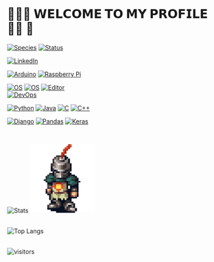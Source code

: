 # :8ball::man_technologist: 𝗪𝗘𝗟𝗖𝗢𝗠𝗘 𝗧𝗢 𝗠𝗬 𝗣𝗥𝗢𝗙𝗜𝗟𝗘  :man_technologist: :8ball:

[![Species](https://img.shields.io/badge/Species-Homo_sapiens-success?style=flat-square&logo=mailchimp&logoColor=white)](https://en.wikipedia.org/wiki/Homo_sapiens)
[![Status](https://img.shields.io/badge/Status-Stable-success?style=flat-square&logo=gravatar&logoColor=white)](https://en.wikipedia.org/wiki/Life)

[![LinkedIn](https://img.shields.io/badge/LinkedIn-IgorBrinker-informational?style=flat-square&logo=linkedin&logoColor=white)](https://www.linkedin.com/in/igorbrinker/)

[![Arduino](https://img.shields.io/badge/Arduino-blue?style=flat-square&logo=aRDUINO&logoColor=white)](https://www.arduino.cc/)
[![Raspberry Pi](https://camo.githubusercontent.com/17b6032a55bb14ed30116823fa500b769a8f4a2f114cebe916284b681f3602ba/68747470733a2f2f696d672e736869656c64732e696f2f62616467652f2d52617370626572727925323050692d4335314134413f7374796c653d666c61742d737175617265266c6f676f3d5261737062657272792d5069)](https://www.raspberrypi.org/)

[![OS](https://img.shields.io/badge/OS-Windows-informational?style=flat-square&logo=Windows&logoColor=white)](https://en.wikipedia.org/wiki/Microsoft_Windows)
[![OS](https://img.shields.io/badge/OS-Linux-informational?style=flat-square&logo=linux&logoColor=white)](https://en.wikipedia.org/wiki/Linux)
[![Editor](https://img.shields.io/badge/Editor-VSCode-blue?style=flat-square&logo=visual-studio-code&logoColor=white)](https://code.visualstudio.com/)                 
[![DevOps](https://img.shields.io/badge/DevOps-Azure-blue?style=flat-square&logo=windows&Color=white)](https://azure.microsoft.com/pt-br/services/devops/)

[![Python](https://img.shields.io/badge/Language-Python-teal?style=flat-square&logo=python&logoColor=white)](https://www.python.org/)
[![Java](https://img.shields.io/badge/Language-Java-orange?style=flat-square&logo=java&logoColor=white)](https://www.java.com/pt-BR/)
[![C](https://img.shields.io/badge/Language-C-blue?style=flat-square&logo=C&logoColor=white)](https://en.wikipedia.org/wiki/C_(programming_language))
[![C++](https://img.shields.io/badge/Language-C++-blue?style=flat-square&logo=C&logoColor=white)](https://en.wikipedia.org/wiki/C_(programming_language))

[![Django](https://img.shields.io/badge/Framework-Django-green?style=flat-square&logo=Django&logoColor=white)](https://www.djangoproject.com/)
[![Pandas](https://img.shields.io/badge/Framework-Pandas-purple?style=flat-square&logo=Pandas&logoColor=white)](https://pandas.pydata.org/)
[![Keras](https://img.shields.io/badge/Framework-Keras-red?style=flat-square&logo=Keras&logoColor=white)](https://keras.io/)

</br>

![Stats](https://github-readme-stats.vercel.app/api?username=igorbrinker&theme=react&show_icons=true) <img border="0" alt="solaire" src="https://github.com/igorbrinker/igorbrinker/blob/main/solaire.gif" width="150" height="160">
</br></br>

![Top Langs](https://github-readme-stats.vercel.app/api/top-langs/?username=igorbrinker&layout=compact&theme=react&show_icons=true)
</br></br>

![visitors](https://visitor-badge.glitch.me/badge?page_id=igorbrinker)


